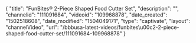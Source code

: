 {
    "title": "FunBites&reg; 2-Piece Shaped Food Cutter Set",
    "description": "",
    "channelid": "111091684",
    "videoid": "109968878",
    "date_created": "1502518608",
    "date_modified": "1504049171",
    "type": "captivate",
    "layout": "channelVideo",
    "url": "\/bbbusa-latest-videos\/funbites\u00c2-2-piece-shaped-food-cutter-set\/111091684-109968878"
}